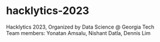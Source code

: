 # hacklytics-2023
Hacklytics 2023, Organized by Data Science @ Georgia Tech  
Team members: Yonatan Amsalu, Nishant Datla, Dennis Lim
